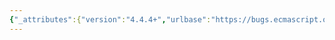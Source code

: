 ```yaml
---
{"_attributes":{"version":"4.4.4+","urlbase":"https://bugs.ecmascript.org/","maintainer":"dherman@mozilla.com"},"bug":{"bug_id":215,"creation_ts":"2011-10-20 09:12:00 -0700","short_desc":"15.9.5.43-0-4.js has SyntaxError in ECMA262 5.1 grammer","delta_ts":"2012-01-12 10:16:03 -0800","product":"Test262","component":"ECMA-262 Tests","version":"unspecified","rep_platform":"All","op_sys":"All","bug_status":"RESOLVED","resolution":"FIXED","priority":"Normal","bug_severity":"minor","everconfirmed":true,"reporter":{"uid":"utatane.tea","name":"Yusuke Suzuki"},"assigned_to":{"uid":"dfugate","name":"Dave Fugate"},"long_desc":[{"commentid":498,"comment_count":0,"attachid":"4","who":{"uid":"utatane.tea","name":"Yusuke Suzuki"},"bug_when":"2011-10-20 09:12:11 -0700","thetext":"Created attachment 4\npatch for 15.9.5.43-0-4.js\n\nchapter15/15.9/15.9.5/15.9.5.43/15.9.5.43-0-4.js has SyntaxError in ECMA262 5.1 grammer.\n\nThe point at issue is NumericLiteral `09`.\n\nThis is not OctalIntegerLiteral because 9 is not OctalDigit.\nOctalIntegerLiteral ::\n  0 OctalDigit\n  OctalIntegerLiteral OctalDigit\n\nhttp://es5.github.com/#B.1.1\n\nAnd, at the same time, this is not DecimalIntegerLiteral.\n\nDecimalIntegerLiteral ::\n  0 \n  NonZeroDigit DecimalDigitsopt\n\nhttp://es5.github.com/#x7.8.3\n\nso, parser should reduce it as 0 and 9.\nAnd because of \"The source character immediately following a NumericLiteral must not be an IdentifierStart or DecimalDigit.\", this should be treated as SyntaxError.\n(section 7.8.3 NOTE)"},{"commentid":499,"comment_count":1,"attachid":"5","who":{"uid":"utatane.tea","name":"Yusuke Suzuki"},"bug_when":"2011-10-20 09:13:56 -0700","thetext":"Created attachment 5\nnew test case for this issue\n\nAnd I suggests adding new testcase for it.\nThis testcase file format may be invalid... sorry."},{"commentid":563,"comment_count":2,"who":{"uid":"dfugate","name":"Dave Fugate"},"bug_when":"2012-01-12 09:53:54 -0800","thetext":"Thank you Yusuke!  Very good spot, and I'll fix it shortly."},{"commentid":564,"comment_count":3,"who":{"uid":"dfugate","name":"Dave Fugate"},"bug_when":"2012-01-12 10:16:03 -0800","thetext":"Checked into Hg."}],"attachment":[{"_attributes":{"isobsolete":"0","ispatch":"0"},"attachid":"4","date":"2011-10-20 09:12:00 -0700","delta_ts":"2011-10-20 09:12:11 -0700","desc":"patch for 15.9.5.43-0-4.js","filename":"res.patch","type":"application/octet-stream","size":"822","attacher":{"_attributes":{"name":"Yusuke Suzuki"},"_text":"utatane.tea"},"data":{"_attributes":{"encoding":"base64"},"_text":"ZGlmZiAtLWdpdCBhL3Rlc3Qvc3VpdGUvY2hhcHRlcjE1LzE1LjkvMTUuOS41LzE1LjkuNS40My8x\nNS45LjUuNDMtMC00LmpzIGIvdGVzdC9zdWl0ZS9jaGFwdGVyMTUvMTUuOS8xNS45LjUvMTUuOS41\nLjQzLzE1LjkuNS40My0wLTQuanMKLS0tIGEvdGVzdC9zdWl0ZS9jaGFwdGVyMTUvMTUuOS8xNS45\nLjUvMTUuOS41LjQzLzE1LjkuNS40My0wLTQuanMKKysrIGIvdGVzdC9zdWl0ZS9jaGFwdGVyMTUv\nMTUuOS8xNS45LjUvMTUuOS41LjQzLzE1LjkuNS40My0wLTQuanMKQEAgLTIwLDE0ICsyMCwxNCBA\nQAogCiAvKioKICAqIEBwYXRoIGNoYXB0ZXIxNS8xNS45LzE1LjkuNS8xNS45LjUuNDMvMTUuOS41\nLjQzLTAtNC5qcwogICogQGRlc2NyaXB0aW9uIERhdGUucHJvdG90eXBlLnRvSVNPU3RyaW5nIC0g\nZm9ybWF0IG9mIHJldHVybmVkIHN0cmluZyBpcyAnWVlZWS1NTS1ERFRISDptbTpzcy5zc3NaJywg\ndGhlIHRpbWUgem9uZSBpcyBVVEMoMCkKICAqLwogCiAKIGZ1bmN0aW9uIHRlc3RjYXNlKCkgewot\nICAgICAgICB2YXIgZGF0ZSA9IG5ldyBEYXRlKDE5OTksIDA5LCAxMCwgMTAsIDEwLCAxMCwgMTAp\nOworICAgICAgICB2YXIgZGF0ZSA9IG5ldyBEYXRlKDE5OTksIDksIDEwLCAxMCwgMTAsIDEwLCAx\nMCk7CiAgICAgICAgIHZhciBsb2NhbERhdGUgPSBuZXcgRGF0ZShkYXRlLmdldFRpbWUoKSAtIGRh\ndGUuZ2V0VGltZXpvbmVPZmZzZXQoKSAqIDYwMDAwKTsKIAogICAgICAgICByZXR1cm4gbG9jYWxE\nYXRlLnRvSVNPU3RyaW5nKCkgPT09ICIxOTk5LTEwLTEwVDEwOjEwOjEwLjAxMFoiOwogICAgIH0K\nIHJ1blRlc3RDYXNlKHRlc3RjYXNlKTsK\n"}},{"_attributes":{"isobsolete":"0","ispatch":"0"},"attachid":"5","date":"2011-10-20 09:13:00 -0700","delta_ts":"2011-10-20 09:13:56 -0700","desc":"new test case for this issue","filename":"7.8.3-8.js","type":"text/javascript","size":"1980","attacher":{"_attributes":{"name":"Yusuke Suzuki"},"_text":"utatane.tea"},"data":{"_attributes":{"encoding":"base64"},"_text":"Ly8vIENvcHlyaWdodCAoYykgMjAwOSBNaWNyb3NvZnQgQ29ycG9yYXRpb24gCi8vLyAKLy8vIFJl\nZGlzdHJpYnV0aW9uIGFuZCB1c2UgaW4gc291cmNlIGFuZCBiaW5hcnkgZm9ybXMsIHdpdGggb3Ig\nd2l0aG91dCBtb2RpZmljYXRpb24sIGFyZSBwZXJtaXR0ZWQgcHJvdmlkZWQKLy8vIHRoYXQgdGhl\nIGZvbGxvd2luZyBjb25kaXRpb25zIGFyZSBtZXQ6IAovLy8gICAgKiBSZWRpc3RyaWJ1dGlvbnMg\nb2Ygc291cmNlIGNvZGUgbXVzdCByZXRhaW4gdGhlIGFib3ZlIGNvcHlyaWdodCBub3RpY2UsIHRo\naXMgbGlzdCBvZiBjb25kaXRpb25zIGFuZAovLy8gICAgICB0aGUgZm9sbG93aW5nIGRpc2NsYWlt\nZXIuIAovLy8gICAgKiBSZWRpc3RyaWJ1dGlvbnMgaW4gYmluYXJ5IGZvcm0gbXVzdCByZXByb2R1\nY2UgdGhlIGFib3ZlIGNvcHlyaWdodCBub3RpY2UsIHRoaXMgbGlzdCBvZiBjb25kaXRpb25zIGFu\nZCAKLy8vICAgICAgdGhlIGZvbGxvd2luZyBkaXNjbGFpbWVyIGluIHRoZSBkb2N1bWVudGF0aW9u\nIGFuZC9vciBvdGhlciBtYXRlcmlhbHMgcHJvdmlkZWQgd2l0aCB0aGUgZGlzdHJpYnV0aW9uLiAg\nCi8vLyAgICAqIE5laXRoZXIgdGhlIG5hbWUgb2YgTWljcm9zb2Z0IG5vciB0aGUgbmFtZXMgb2Yg\naXRzIGNvbnRyaWJ1dG9ycyBtYXkgYmUgdXNlZCB0bwovLy8gICAgICBlbmRvcnNlIG9yIHByb21v\ndGUgcHJvZHVjdHMgZGVyaXZlZCBmcm9tIHRoaXMgc29mdHdhcmUgd2l0aG91dCBzcGVjaWZpYyBw\ncmlvciB3cml0dGVuIHBlcm1pc3Npb24uCi8vLyAKLy8vIFRISVMgU09GVFdBUkUgSVMgUFJPVklE\nRUQgQlkgVEhFIENPUFlSSUdIVCBIT0xERVJTIEFORCBDT05UUklCVVRPUlMgIkFTIElTIiBBTkQg\nQU5ZIEVYUFJFU1MgT1IKLy8vIElNUExJRUQgV0FSUkFOVElFUywgSU5DTFVESU5HLCBCVVQgTk9U\nIExJTUlURUQgVE8sIFRIRSBJTVBMSUVEIFdBUlJBTlRJRVMgT0YgTUVSQ0hBTlRBQklMSVRZIEFO\nRCBGSVRORVNTCi8vLyBGT1IgQSBQQVJUSUNVTEFSIFBVUlBPU0UgQVJFIERJU0NMQUlNRUQuIElO\nIE5PIEVWRU5UIFNIQUxMIFRIRSBDT1BZUklHSFQgT1dORVIgT1IgQ09OVFJJQlVUT1JTIEJFIExJ\nQUJMRQovLy8gRk9SIEFOWSBESVJFQ1QsIElORElSRUNULCBJTkNJREVOVEFMLCBTUEVDSUFMLCBF\nWEVNUExBUlksIE9SIENPTlNFUVVFTlRJQUwgREFNQUdFUyAoSU5DTFVESU5HLCBCVVQgTk9UCi8v\nLyBMSU1JVEVEIFRPLCBQUk9DVVJFTUVOVCBPRiBTVUJTVElUVVRFIEdPT0RTIE9SIFNFUlZJQ0VT\nOyBMT1NTIE9GIFVTRSwgREFUQSwgT1IgUFJPRklUUzsgT1IgQlVTSU5FU1MKLy8vIElOVEVSUlVQ\nVElPTikgSE9XRVZFUiBDQVVTRUQgQU5EIE9OIEFOWSBUSEVPUlkgT0YgTElBQklMSVRZLCBXSEVU\nSEVSIElOIENPTlRSQUNULCBTVFJJQ1QgTElBQklMSVRZLAovLy8gT1IgVE9SVCAoSU5DTFVESU5H\nIE5FR0xJR0VOQ0UgT1IgT1RIRVJXSVNFKSBBUklTSU5HIElOIEFOWSBXQVkgT1VUIE9GIFRIRSBV\nU0UgT0YgVEhJUyBTT0ZUV0FSRSwgRVZFTiBJRgovLy8gQURWSVNFRCBPRiBUSEUgUE9TU0lCSUxJ\nVFkgT0YgU1VDSCBEQU1BR0UuCgovKioKICogQHBhdGggY2hhcHRlcjA3LzcuOC83LjguMy83Ljgu\nMy04LmpzCiAqIEBkZXNjcmlwdGlvbiBub3QgT2N0YWxJbnRlZ2VyTGl0ZXJhbCAtIFN5bnRheEVy\ncm9yIGV4cGVjdGVkOiAwOSBpcyBub3QgT2N0YWxJbnRlZ2VyTGl0ZXJhbCBhbmQgRGVjaW1hbExp\ndGVyYWwKICogQG9ubHlTdHJpY3QKICovCgoKZnVuY3Rpb24gdGVzdGNhc2UoKSB7CiAgICAgICAg\ndHJ5IHsKICAgICAgICAgICAgZXZhbCgidmFyIF83XzhfM184ID0gMDk7Iik7CiAgICAgICAgICAg\nIHJldHVybiBmYWxzZTsKICAgICAgICB9IGNhdGNoIChlKSB7CiAgICAgICAgICAgIHJldHVybiBl\nIGluc3RhbmNlb2YgU3ludGF4RXJyb3IgJiYgdHlwZW9mIF83XzhfM184ID09PSAidW5kZWZpbmVk\nIjsKICAgICAgICB9CiAgICB9CnJ1blRlc3RDYXNlKHRlc3RjYXNlKTsK\n"}}]}}
---
```

